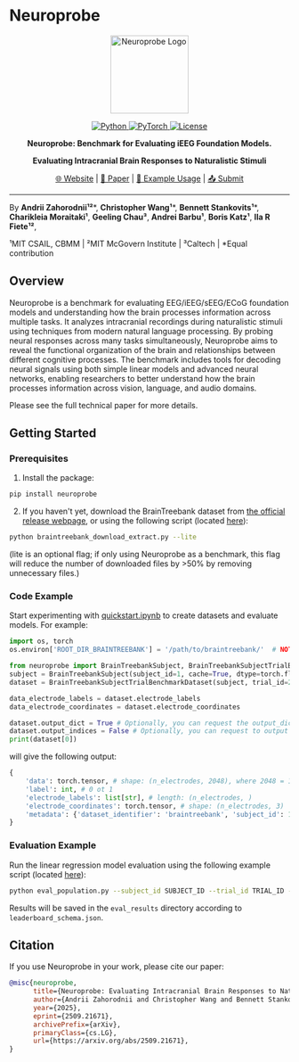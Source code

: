 # Neuroprobe

<p align="center">
  <a href="https://neuroprobe.dev">
    <img src="https://github.com/azaho/neuroprobe/blob/main/website/neuroprobe_animation.gif?raw=True" alt="Neuroprobe Logo" style="height: 10em" />
  </a>
</p>

<p align="center">
    <a href="https://www.python.org/">
        <img alt="Python" src="https://img.shields.io/badge/Python-3.8+-1f425f.svg?color=purple">
    </a>
    <a href="https://pytorch.org/">
        <img alt="PyTorch" src="https://img.shields.io/badge/PyTorch-2.0+-ee4c2c.svg">
    </a>
    <a href="https://mit-license.org/">
        <img alt="License" src="https://img.shields.io/badge/License-MIT-blue.svg">
    </a>
</p>

<p align="center"><strong>Neuroprobe: Benchmark for Evaluating iEEG Foundation Models.</strong></p>
<p align="center"><strong>Evaluating Intracranial Brain Responses to Naturalistic Stimuli</strong></p>

<p align="center">
    <a href="https://neuroprobe.dev">🌐 Website</a> |
    <a href="https://www.arxiv.org/abs/2509.21671">📄 Paper</a> |
    <a href="https://github.com/azaho/neuroprobe/blob/main/examples/quickstart.ipynb">🚀 Example Usage</a> |
    <a href="https://github.com/azaho/neuroprobe/blob/main/SUBMIT.md">📤 Submit</a>
</p>

---

By **Andrii Zahorodnii¹²***, **Christopher Wang¹***, **Bennett Stankovits¹***, **Charikleia Moraitaki¹**, **Geeling Chau³**, **Andrei Barbu¹**, **Boris Katz¹**, **Ila R Fiete¹²**,

¹MIT CSAIL, CBMM  |  ²MIT McGovern Institute  |  ³Caltech  |  *Equal contribution

## Overview
Neuroprobe is a benchmark for evaluating EEG/iEEG/sEEG/ECoG foundation models and understanding how the brain processes information across multiple tasks. It analyzes intracranial recordings during naturalistic stimuli using techniques from modern natural language processing. By probing neural responses across many tasks simultaneously, Neuroprobe aims to reveal the functional organization of the brain and relationships between different cognitive processes. The benchmark includes tools for decoding neural signals using both simple linear models and advanced neural networks, enabling researchers to better understand how the brain processes information across vision, language, and audio domains.

Please see the full technical paper for more details.

## Getting Started

### Prerequisites

1. Install the package:
```bash
pip install neuroprobe
```

2. If you haven't yet, download the BrainTreebank dataset from [the official release webpage](https://braintreebank.dev/), or using the following script (located [here](https://github.com/azaho/neuroprobe/blob/main/braintreebank_download_extract.py)):
```bash
python braintreebank_download_extract.py --lite
```
(lite is an optional flag; if only using Neuroprobe as a benchmark, this flag will reduce the number of downloaded files by >50% by removing unnecessary files.)

### Code Example

Start experimenting with [quickstart.ipynb](https://github.com/azaho/neuroprobe/blob/main/examples/quickstart.ipynb) to create datasets and evaluate models. For example:
```python
import os, torch
os.environ['ROOT_DIR_BRAINTREEBANK'] = '/path/to/braintreebank/'  # NOTE: Change this to your own path, or define an environment variable elsewhere

from neuroprobe import BrainTreebankSubject, BrainTreebankSubjectTrialBenchmarkDataset
subject = BrainTreebankSubject(subject_id=1, cache=True, dtype=torch.float32, coordinates_type="cortical")
dataset = BrainTreebankSubjectTrialBenchmarkDataset(subject, trial_id=2, dtype=torch.float32, eval_name="gpt2_surprisal") 

data_electrode_labels = dataset.electrode_labels 
data_electrode_coordinates = dataset.electrode_coordinates 

dataset.output_dict = True # Optionally, you can request the output_dict=True to get the data as a dictionary with a bunch of metadata.
dataset.output_indices = False # Optionally, you can request to output indices into the original BrainTreebank h5 files of the sessions, instead of raw data.
print(dataset[0])
```
will give the following output:
```python
{
	'data': torch.tensor, # shape: (n_electrodes, 2048), where 2048 = 1 second at 2048 Hz
	'label': int, # 0 ot 1 
	'electrode_labels': list[str], # length: (n_electrodes, )
	'electrode_coordinates': torch.tensor, # shape: (n_electrodes, 3)
	'metadata': {'dataset_identifier': 'braintreebank', 'subject_id': 1, 'trial_id': 2, 'sampling_rate': 2048}
}
```

### Evaluation Example

Run the linear regression model evaluation using the following example script (located [here](https://github.com/azaho/neuroprobe/blob/main/examples/eval_population.py)):
```bash
python eval_population.py --subject_id SUBJECT_ID --trial_id TRIAL_ID --verbose --eval_name gpt2_surprisal --split_type CrossSession
```

Results will be saved in the `eval_results` directory according to `leaderboard_schema.json`.

## Citation

If you use Neuroprobe in your work, please cite our paper:
```bibtex
@misc{neuroprobe,
      title={Neuroprobe: Evaluating Intracranial Brain Responses to Naturalistic Stimuli}, 
      author={Andrii Zahorodnii and Christopher Wang and Bennett Stankovits and Charikleia Moraitaki and Geeling Chau and Andrei Barbu and Boris Katz and Ila R Fiete},
      year={2025},
      eprint={2509.21671},
      archivePrefix={arXiv},
      primaryClass={cs.LG},
      url={https://arxiv.org/abs/2509.21671}, 
}
```